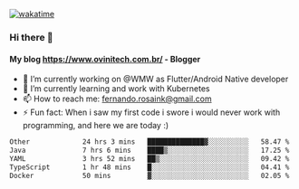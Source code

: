 [![wakatime](https://wakatime.com/badge/user/d5892087-17e6-46ab-8384-91a71a9b88d8.svg)](https://wakatime.com/@d5892087-17e6-46ab-8384-91a71a9b88d8)
### Hi there 👋

#### My blog https://www.ovinitech.com.br/ - Blogger

- 🔭 I’m currently working on @WMW as Flutter/Android Native developer
- 🌱 I’m currently learning and work with Kubernetes
- 📫 How to reach me: fernando.rosaink@gmail.com 
- ⚡ Fun fact: When i saw my first code i swore i would never work with programming, and here we are today :)

<!--START_SECTION:waka-->

```txt
Other             24 hrs 3 mins   ██████████████▓░░░░░░░░░░   58.47 %
Java              7 hrs 6 mins    ████▒░░░░░░░░░░░░░░░░░░░░   17.25 %
YAML              3 hrs 52 mins   ██▒░░░░░░░░░░░░░░░░░░░░░░   09.42 %
TypeScript        1 hr 48 mins    █░░░░░░░░░░░░░░░░░░░░░░░░   04.41 %
Docker            50 mins         ▓░░░░░░░░░░░░░░░░░░░░░░░░   02.05 %
```

<!--END_SECTION:waka-->

